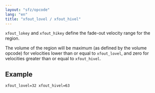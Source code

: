 ```yaml
---
layout: "sfz/opcode"
lang: "en"
title: "xfout_lovel / xfout_hivel"
---
```

`xfout_lokey` and `xfout_hikey` define the fade-out velocity range for the region.

The volume of the region will be maximum (as defined by the volume opcode) for
velocities lower than or equal to `xfout_lovel`, and zero for velocities
greater than or equal to `xfout_hivel`.

## Example

```
xfout_lovel=32 xfout_hivel=63
```
